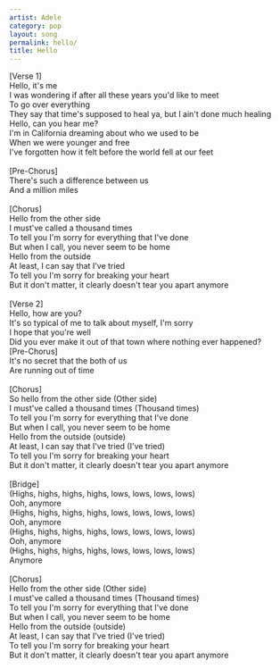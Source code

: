 ```yaml
---
artist: Adele
category: pop
layout: song
permalink: hello/
title: Hello
---
```


[Verse 1]<br>
Hello, it's me<br>
I was wondering if after all these years you'd like to meet<br>
To go over everything<br>
They say that time's supposed to heal ya, but I ain't done much healing<br>
Hello, can you hear me?<br>
I'm in California dreaming about who we used to be<br>
When we were younger and free<br>
I've forgotten how it felt before the world fell at our feet<br>
<br>
[Pre-Chorus]<br>
There's such a difference between us<br>
And a million miles<br>
<br>
[Chorus]<br>
Hello from the other side<br>
I must've called a thousand times<br>
To tell you I'm sorry for everything that I've done<br>
But when I call, you never seem to be home<br>
Hello from the outside<br>
At least, I can say that I've tried<br>
To tell you I'm sorry for breaking your heart<br>
But it don't matter, it clearly doesn't tear you apart anymore<br>
<br>
[Verse 2]<br>
Hello, how are you?<br>
It's so typical of me to talk about myself, I'm sorry<br>
I hope that you're well<br>
Did you ever make it out of that town where nothing ever happened?<br>
[Pre-Chorus]<br>
It's no secret that the both of us<br>
Are running out of time<br>
<br>
[Chorus]<br>
So hello from the other side (Other side)<br>
I must've called a thousand times (Thousand times)<br>
To tell you I'm sorry for everything that I've done<br>
But when I call, you never seem to be home<br>
Hello from the outside (outside)<br>
At least, I can say that I've tried (I've tried)<br>
To tell you I'm sorry for breaking your heart<br>
But it don't matter, it clearly doesn't tear you apart anymore<br>
<br>
[Bridge]<br>
(Highs, highs, highs, highs, lows, lows, lows, lows)<br>
Ooh, anymore<br>
(Highs, highs, highs, highs, lows, lows, lows, lows)<br>
Ooh, anymore<br>
(Highs, highs, highs, highs, lows, lows, lows, lows)<br>
Ooh, anymore<br>
(Highs, highs, highs, highs, lows, lows, lows, lows)<br>
Anymore<br>
<br>
[Chorus]<br>
Hello from the other side (Other side)<br>
I must've called a thousand times (Thousand times)<br>
To tell you I'm sorry for everything that I've done<br>
But when I call, you never seem to be home<br>
Hello from the outside (outside)<br>
At least, I can say that I've tried (I've tried)<br>
To tell you I'm sorry for breaking your heart<br>
But it don't matter, it clearly doesn't tear you apart anymore
